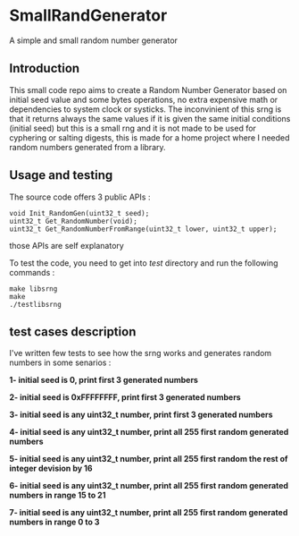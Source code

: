 # SmallRandGenerator
A simple and small random number generator

## Introduction

This small code repo aims to create a Random Number Generator based on initial seed value and some bytes operations, no extra expensive math or dependencies to system clock or systicks. The inconvinient of this srng is that it returns always the same values if it is given the same initial conditions (initial seed) but this is a small rng and it is not made to be used for cyphering or salting digests, this is made for a home project where I needed random numbers generated from a library.

## Usage and testing

The source code offers 3 public APIs : 

```
void Init_RandomGen(uint32_t seed);
uint32_t Get_RandomNumber(void);
uint32_t Get_RandomNumberFromRange(uint32_t lower, uint32_t upper);
```
those APIs are self explanatory 

To test the code, you need to get into *test* directory and run the following commands :

```
make libsrng
make
./testlibsrng
```
## test cases description
I've written few tests to see how the srng works and generates random numbers in some senarios :

**1- initial seed is 0, print first 3 generated numbers**

**2- initial seed is 0xFFFFFFFF, print first 3 generated numbers**

**3- initial seed is any uint32_t number, print first 3 generated numbers**

**4- initial seed is any uint32_t number, print all 255 first random generated numbers**

**5- initial seed is any uint32_t number, print all 255 first random the rest of integer devision by 16**

**6- initial seed is any uint32_t number, print all 255 first random generated numbers in range 15 to 21**

**7- initial seed is any uint32_t number, print all 255 first random generated numbers in range 0 to 3**

